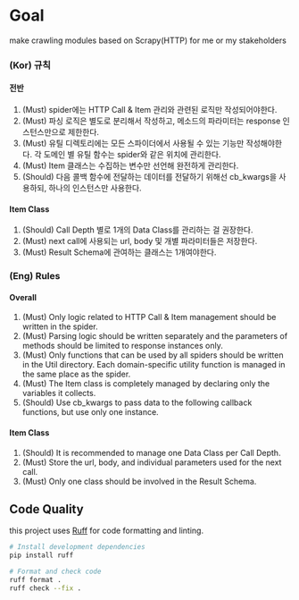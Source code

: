 # Goal
make crawling modules based on Scrapy(HTTP) for me or my stakeholders

### (Kor) 규칙 
#### 전반
1. (Must) spider에는 HTTP Call & Item 관리와 관련된 로직만 작성되어야한다.
2. (Must) 파싱 로직은 별도로 분리해서 작성하고, 메소드의 파라미터는 response 인스턴스만으로 제한한다.
3. (Must) 유틸 디렉토리에는 모든 스파이더에서 사용될 수 있는 기능만 작성해야한다. 각 도메인 별 유틸 함수는 spider와 같은 위치에 관리한다.
4. (Must) Item 클래스는 수집하는 변수만 선언해 완전하게 관리한다. 
5. (Should) 다음 콜백 함수에 전달하는 데이터를 전달하기 위해선 cb_kwargs을 사용하되, 하나의 인스턴스만 사용한다.

#### Item Class
1. (Should) Call Depth 별로 1개의 Data Class를 관리하는 걸 권장한다.
2. (Must) next call에 사용되는 url, body 및 개별 파라미터들은 저장한다.
3. (Must) Result Schema에 관여하는 클래스는 1개여야한다.

### (Eng) Rules
#### Overall
1. (Must) Only logic related to HTTP Call & Item management should be written in the spider.
2. (Must) Parsing logic should be written separately and the parameters of methods should be limited to response instances only.
3. (Must) Only functions that can be used by all spiders should be written in the Util directory. Each domain-specific utility function is managed in the same place as the spider.
4. (Must) The Item class is completely managed by declaring only the variables it collects.
5. (Should) Use cb_kwargs to pass data to the following callback functions, but use only one instance.

#### Item Class
1. (Should) It is recommended to manage one Data Class per Call Depth.
2. (Must) Store the url, body, and individual parameters used for the next call.
3. (Must) Only one class should be involved in the Result Schema.

## Code Quality
this project uses [Ruff](https://github.com/astral-sh/ruff) for code formatting and linting.

```bash
# Install development dependencies
pip install ruff

# Format and check code
ruff format .
ruff check --fix .
```
